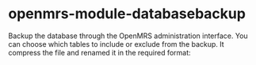 # openmrs-module-databasebackup
Backup the database through the OpenMRS administration interface. You can choose which tables to include or exclude from the backup.
It compress the file and renamed it in the required format: